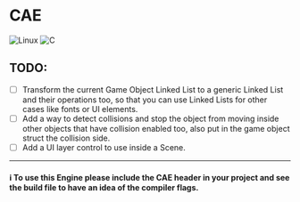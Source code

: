 # CAE

![Linux](https://img.shields.io/badge/Linux-FCC624?style=for-the-badge&logo=linux&logoColor=black)
![C](https://img.shields.io/badge/C-00599C?style=for-the-badge&logo=c&logoColor=white)

## TODO:
- [ ] Transform the current Game Object Linked List to a generic Linked List and their operations too, so that you can use Linked Lists for other cases like fonts or UI elements.
- [ ] Add a way to detect collisions and stop the object from moving inside other objects that have collision enabled too, also put in the game object struct the collision side.
- [ ] Add a UI layer control to use inside a Scene.

---------

#### ℹ️ To use this Engine please include the CAE header in your project and see the build file to have an idea of the compiler flags.
